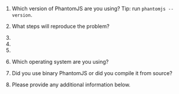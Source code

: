 1. Which version of PhantomJS are you using? Tip: run `phantomjs --version`.

2. What steps will reproduce the problem?
  1.
  2.
  3.

3. Which operating system are you using?

4. Did you use binary PhantomJS or did you compile it from source?

5. Please provide any additional information below.
